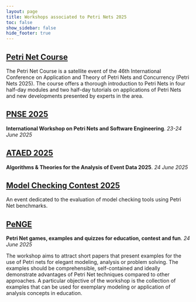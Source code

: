 ```yaml
---
layout: page
title: Workshops associated to Petri Nets 2025
toc: false
show_sidebar: false
hide_footer: true
---
```


##  [Petri Net Course](https://www.fernuni-hagen.de/pnc/pnc2025/)

The Petri Net Course is a satellite event of the 46th International Conference on Application and Theory of Petri Nets and Concurrency (Petri Nets 2025). The course offers a thorough introduction to Petri Nets in four half-day modules and two half-day tutorials on applications of Petri Nets and new developments presented by experts in the area.


##  [PNSE 2025](https://www.informatik.uni-hamburg.de/TGI/events/pnse/pnse25/)

__International Workshop on Petri Nets and Software Engineering__.
*23-24 June 2025*

## [ATAED 2025](https://www.fernuni-hagen.de/ataed/ataed2025/)

__Algorithms &amp; Theories for the Analysis of Event Data 2025__.
*24 June 2025*

## [Model Checking Contest 2025](https://mcc.lip6.fr/)

An event dedicated to the evaluation of model checking tools using Petri Net benchmarks.

## [PeNGE](https://www.fernuni-hagen.de/penge/penge2025/)

__Petri Net games, examples and quizzes for education, contest and fun__.
*24 June 2025*

The workshop aims to attract short papers that present examples for the use of
Petri nets for elegant modeling, analysis or problem solving. The examples
should be comprehensible, self-contained and ideally demonstrate advantages of
Petri Net techniques compared to other approaches. A particular objective of
the workshop is the collection of examples that can be used for exemplary
modeling or application of analysis concepts in education.
